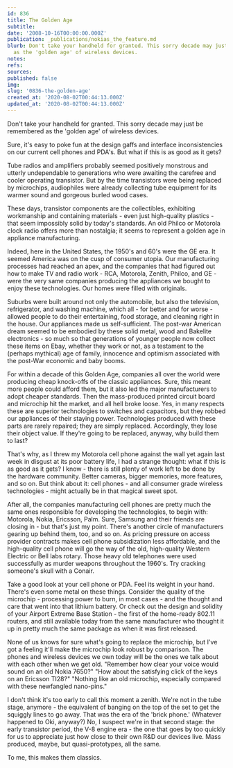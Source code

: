 ```yaml
---
id: 836
title: The Golden Age
subtitle: 
date: '2008-10-16T00:00:00.000Z'
publication: _publications/nokias_the_feature.md
blurb: Don't take your handheld for granted. This sorry decade may just be remembered
  as the 'golden age' of wireless devices.
notes: 
refs: 
sources: 
published: false
img: 
slug: '0836-the-golden-age'
created_at: '2020-08-02T00:44:13.000Z'
updated_at: '2020-08-02T00:44:13.000Z'
---
```

Don't take your handheld for granted. This sorry decade may just be remembered as the 'golden age' of wireless devices.

  
Sure, it's easy to poke fun at the design gaffs and interface inconsistencies on our current cell phones and PDA's. But what if this is as good as it gets?

Tube radios and amplifiers probably seemed positively monstrous and utterly undependable to generations who were awaiting the carefree and cooler operating transistor. But by the time transistors were being replaced by microchips, audiophiles were already collecting tube equipment for its warmer sound and gorgeous burled wood cases.

These days, transistor components are the collectibles, exhibiting workmanship and containing materials - even just high-quality plastics - that seem impossibly solid by today's standards. An old Philco or Motorola clock radio offers more than nostalgia; it seems to represent a golden age in appliance manufacturing.

Indeed, here in the United States, the 1950's and 60's were the GE era. It seemed America was on the cusp of consumer utopia. Our manufacturing processes had reached an apex, and the companies that had figured out how to make TV and radio work - RCA, Motorola, Zenith, Philco, and GE - were the very same companies producing the appliances we bought to enjoy these technologies. Our homes were filled with originals.

Suburbs were built around not only the automobile, but also the television, refrigerator, and washing machine, which all - for better and for worse - allowed people to do their entertaining, food storage, and cleaning right in the house. Our appliances made us self-sufficient. The post-war American dream seemed to be embodied by these solid metal, wood and Bakelite electronics - so much so that generations of younger people now collect these items on Ebay, whether they work or not, as a testament to the (perhaps mythical) age of family, innocence and optimism associated with the post-War economic and baby booms.

For within a decade of this Golden Age, companies all over the world were producing cheap knock-offs of the classic appliances. Sure, this meant more people could afford them, but it also led the major manufacturers to adopt cheaper standards. Then the mass-produced printed circuit board and microchip hit the market, and all hell broke loose. Yes, in many respects these are superior technologies to switches and capacitors, but they robbed our appliances of their staying power. Technologies produced with these parts are rarely repaired; they are simply replaced. Accordingly, they lose their object value. If they're going to be replaced, anyway, why build them to last?

That's why, as I threw my Motorola cell phone against the wall yet again last week in disgust at its poor battery life, I had a strange thought: what if this is as good as it gets? I know - there is still plenty of work left to be done by the hardware community. Better cameras, bigger memories, more features, and so on. But think about it: cell phones - and all consumer grade wireless technologies - might actually be in that magical sweet spot.

After all, the companies manufacturing cell phones are pretty much the same ones responsible for developing the technologies, to begin with: Motorola, Nokia, Ericsson, Palm. Sure, Samsung and their friends are closing in - but that's just my point. There's another circle of manufacturers gearing up behind them, too, and so on. As pricing pressure on access provider contracts makes cell phone subsidization less affordable, and the high-quality cell phone will go the way of the old, high-quality Western Electric or Bell labs rotary. Those heavy old telephones were used successfully as murder weapons throughout the 1960's. Try cracking someone's skull with a Conair.

Take a good look at your cell phone or PDA. Feel its weight in your hand. There's even some metal on these things. Consider the quality of the microchip - processing power to burn, in most cases - and the thought and care that went into that lithium battery. Or check out the design and solidity of your Airport Extreme Base Station - the first of the home-ready 802.11 routers, and still available today from the same manufacturer who thought it up in pretty much the same package as when it was first released.

None of us knows for sure what's going to replace the microchip, but I've got a feeling it'll make the microchip look robust by comparison. The phones and wireless devices we own today will be the ones we talk about with each other when we get old. "Remember how clear your voice would sound on an old Nokia 7650?" "How about the satisfying click of the keys on an Ericsson TI28?" "Nothing like an old microchip, especially compared with these newfangled nano-pins."

I don't think it's too early to call this moment a zenith. We're not in the tube stage, anymore - the equivalent of banging on the top of the set to get the squiggly lines to go away. That was the era of the 'brick phone.' (Whatever happened to Oki, anyway?) No, I suspect we're in that second stage: the early transistor period, the V-8 engine era - the one that goes by too quickly for us to appreciate just how close to their own R&D our devices live. Mass produced, maybe, but quasi-prototypes, all the same.

To me, this makes them classics.
